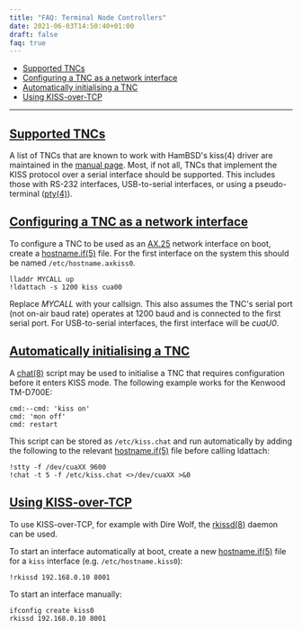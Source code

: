 ```yaml
---
title: "FAQ: Terminal Node Controllers"
date: 2021-06-03T14:50:40+01:00
draft: false
faq: true
---
```


-   [Supported TNCs][]
-   [Configuring a TNC as a network interface][]
-   [Automatically initialising a TNC][]
-   [Using KISS-over-TCP][]

------------------------------------------------------------------------

## [Supported TNCs][1]

A list of TNCs that are known to work with HamBSD's kiss(4) driver are
maintained in the [manual page][]. Most, if not all, TNCs that implement
the KISS protocol over a serial interface should be supported. This
includes those with RS-232 interfaces, USB-to-serial interfaces, or
using a pseudo-terminal ([pty(4)][]).

## [Configuring a TNC as a network interface][2]

To configure a TNC to be used as an [AX.25][] network interface on boot,
create a [hostname.if(5)][] file. For the first interface on the system
this should be named `/etc/hostname.axkiss0`.

    lladdr MYCALL up
    !ldattach -s 1200 kiss cua00

Replace *MYCALL* with your callsign. This also assumes the TNC's serial
port (not on-air baud rate) operates at 1200 baud and is connected to
the first serial port. For USB-to-serial interfaces, the first interface
will be *cuaU0*.

## [Automatically initialising a TNC][3]

A [chat(8)][] script may be used to initialise a TNC that requires
configuration before it enters KISS mode. The following example works
for the Kenwood TM-D700E:

    cmd:--cmd: 'kiss on'
    cmd: 'mon off'
    cmd: restart

This script can be stored as `/etc/kiss.chat` and run automatically by
adding the following to the relevant [hostname.if(5)][] file before
calling ldattach:

    !stty -f /dev/cuaXX 9600
    !chat -t 5 -f /etc/kiss.chat <>/dev/cuaXX >&0

## [Using KISS-over-TCP][4]

To use KISS-over-TCP, for example with Dire Wolf, the [rkissd(8)][]
daemon can be used.

To start an interface automatically at boot, create a new
[hostname.if(5)][] file for a `kiss` interface (e.g.
`/etc/hostname.kiss0`):

    !rkissd 192.168.0.10 8001

To start an interface manually:

    ifconfig create kiss0
    rkissd 192.168.0.10 8001

[Supported TNCs]: #supported
[Configuring a TNC as a network interface]: #config
[Automatically initialising a TNC]: #init
[Using KISS-over-TCP]: #kisstcp
[1]: #supported
[manual page]: https://man.hambsd.org/kiss.4
[pty(4)]: https://man.hambsd.org/pty.4
[2]: #config
[AX.25]: https://man.hambsd.org/ax25.4
[hostname.if(5)]: https://man.hambsd.org/hostname.if.5
[3]: #init
[chat(8)]: https://man.hambsd.org/chat.8
[4]: #kisstcp
[rkissd(8)]: https://man.hambsd.org/rkissd.8